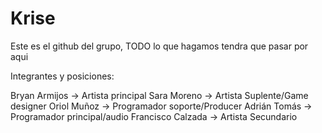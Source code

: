 # Krise

Este es el github del grupo, TODO lo que hagamos tendra que pasar por aqui


Integrantes y posiciones:


Bryan Armijos → Artista principal
Sara Moreno → Artista Suplente/Game designer
Oriol Muñoz → Programador soporte/Producer
Adrián Tomás → Programador principal/audio
Francisco Calzada → Artista Secundario

